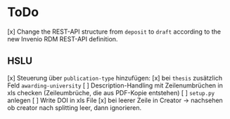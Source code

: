 # ToDo

[x] Change the REST-API structure from `deposit` to `draft` according to the new Invenio RDM REST-API definition.

## HSLU

[x] Steuerung über `publication-type` hinzufügen:
  [x] bei `thesis` zusätzlich Feld `awarding-university`
[ ] Description-Handling mit Zeilenumbrüchen in xls checken (Zeileumbrüche, die aus PDF-Kopie entstehen)
[ ] `setup.py` anlegen
[ ] Write DOI in xls File
[x] bei leerer Zeile in Creator -> nachsehen ob creator nach splitting leer, dann ignorieren.

